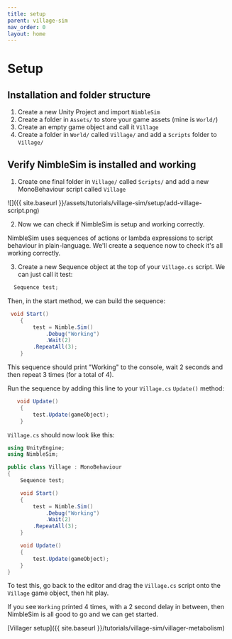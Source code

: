 ```yaml
---
title: setup
parent: village-sim
nav_order: 0
layout: home
---
```


# Setup

## Installation and folder structure

1. Create a new Unity Project and import `NimbleSim`
2. Create a folder in `Assets/` to store your game assets (mine is `World/`)
3. Create an empty game object and call it `Village`
4. Create a folder in `World/` called `Village/` and add a `Scripts` folder to `Village/`

## Verify NimbleSim is installed and working

1. Create one final folder in `Village/` called `Scripts/` and add a new MonoBehaviour script called `Village`

![]({{ site.baseurl }}/assets/tutorials/village-sim/setup/add-village-script.png)

2. Now we can check if NimbleSim is setup and working correctly.

NimbleSim uses sequences of actions or lambda expressions to script behaviour in plain-language. We'll create a sequence now to check it's all working correctly.

3. Create a new Sequence object at the top of your `Village.cs` script. We can just call it test:

```csharp
  Sequence test;
```

Then, in the start method, we can build the sequence:

```csharp
 void Start()
    {
        test = Nimble.Sim()
            .Debug("Working")
            .Wait(2)
        .RepeatAll(3);
    }
```

This sequence should print "Working" to the console, wait 2 seconds and then repeat 3 times (for a total of 4).

Run the sequence by adding this line to your `Village.cs` `Update()` method:

```csharp
   void Update()
    {
        test.Update(gameObject);
    }
```

`Village.cs` should now look like this:

```csharp
using UnityEngine;
using NimbleSim;

public class Village : MonoBehaviour
{
    Sequence test;

    void Start()
    {
        test = Nimble.Sim()
            .Debug("Working")
            .Wait(2)
        .RepeatAll(3);
    }

    void Update()
    {
        test.Update(gameObject);
    }
}
```

To test this, go back to the editor and drag the `Village.cs` script onto the `Village` game object, then hit play.

If you see `Working` printed 4 times, with a 2 second delay in between, then NimbleSim is all good to go and we can get started.

[Villager setup]({{ site.baseurl }}/tutorials/village-sim/villager-metabolism)